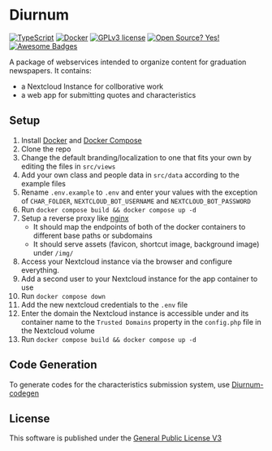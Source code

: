 
# Diurnum
[![TypeScript](https://badgen.net/badge/icon/typescript?icon=typescript&label)](https://typescriptlang.org) [![Docker](https://badgen.net/badge/icon/docker?icon=docker&label)](https://https://docker.com/) [![GPLv3 license](https://img.shields.io/badge/License-GPLv3-blue.svg)](http://perso.crans.org/besson/LICENSE.html) [![Open Source? Yes!](https://badgen.net/badge/Open%20Source%20%3F/Yes%21/blue?icon=github)](https://github.com/ferb300/diurnum) [![Awesome Badges](https://img.shields.io/badge/badges-awesome-green.svg)](https://github.com/ferb300/diurnum)

A package of webservices intended to organize content for graduation newspapers. It contains:
- a Nextcloud Instance for collborative work
- a web app for submitting quotes and characteristics

## Setup
1. Install [Docker](https://docs.docker.com/get-docker/) and [Docker Compose](https://docs.docker.com/compose/install/)
2. Clone the repo
3. Change the default branding/localization to one that fits your own by editing the files in `src/views`
4. Add your own class and people data in `src/data` according to the example files
5. Rename `.env.example`  to `.env` and enter your values with the exception of `CHAR_FOLDER`, `NEXTCLOUD_BOT_USERNAME` and `NEXTCLOUD_BOT_PASSWORD`
6. Run `docker compose build && docker compose up -d`
7. Setup a reverse proxy like [nginx](https://www.nginx.com/)
	- It should map the endpoints of both of the docker containers to different base paths or subdomains
	- It should serve assets (favicon, shortcut image, background image) under `/img/`
8. Access your Nextcloud instance via the browser and configure everything.
9. Add a second user to your Nextcloud instance for the app container to use
10. Run `docker compose down` 
11. Add the new nextcloud credentials to the `.env` file
12. Enter the domain the Nextcloud instance is accessible under and its container name to the `Trusted Domains` property in the `config.php` file in the Nextcloud volume
13. Run `docker compose build && docker compose up -d`

## Code Generation
To generate codes for the characteristics submission system, use [Diurnum-codegen](https://github.com/ferb300/diurnum-codegen)

## License
This software is published under the [General Public License V3](https://www.gnu.org/licenses/gpl-3.0.en.html)

